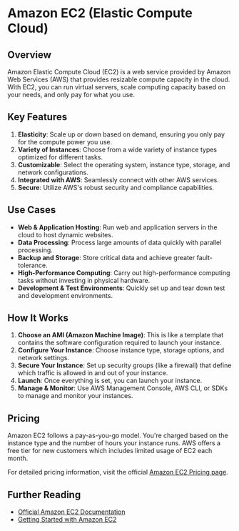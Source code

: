 
# Amazon EC2 (Elastic Compute Cloud)

## Overview

Amazon Elastic Compute Cloud (EC2) is a web service provided by Amazon Web Services (AWS) that provides resizable compute capacity in the cloud. With EC2, you can run virtual servers, scale computing capacity based on your needs, and only pay for what you use.

## Key Features

1. **Elasticity**: Scale up or down based on demand, ensuring you only pay for the compute power you use.
2. **Variety of Instances**: Choose from a wide variety of instance types optimized for different tasks.
3. **Customizable**: Select the operating system, instance type, storage, and network configurations.
4. **Integrated with AWS**: Seamlessly connect with other AWS services.
5. **Secure**: Utilize AWS's robust security and compliance capabilities.

## Use Cases

- **Web & Application Hosting**: Run web and application servers in the cloud to host dynamic websites.
- **Data Processing**: Process large amounts of data quickly with parallel processing.
- **Backup and Storage**: Store critical data and achieve greater fault-tolerance.
- **High-Performance Computing**: Carry out high-performance computing tasks without investing in physical hardware.
- **Development & Test Environments**: Quickly set up and tear down test and development environments.

## How It Works

1. **Choose an AMI (Amazon Machine Image)**: This is like a template that contains the software configuration required to launch your instance.
2. **Configure Your Instance**: Choose instance type, storage options, and network settings.
3. **Secure Your Instance**: Set up security groups (like a firewall) that define which traffic is allowed in and out of your instance.
4. **Launch**: Once everything is set, you can launch your instance.
5. **Manage & Monitor**: Use AWS Management Console, AWS CLI, or SDKs to manage and monitor your instances.

## Pricing

Amazon EC2 follows a pay-as-you-go model. You're charged based on the instance type and the number of hours your instance runs. AWS offers a free tier for new customers which includes limited usage of EC2 each month.

For detailed pricing information, visit the official [Amazon EC2 Pricing page](https://aws.amazon.com/ec2/pricing/).

## Further Reading

- [Official Amazon EC2 Documentation](https://docs.aws.amazon.com/ec2/index.html)
- [Getting Started with Amazon EC2](https://aws.amazon.com/ec2/getting-started/)